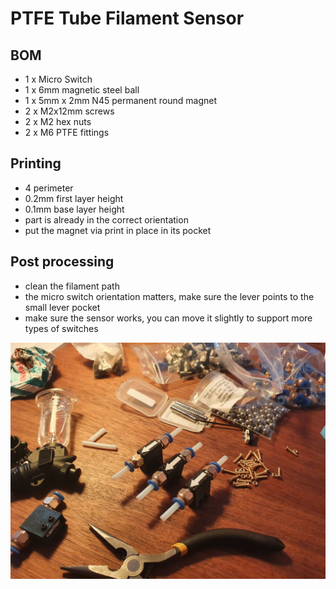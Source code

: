 # PTFE Tube Filament Sensor

## BOM
- 1 x Micro Switch
- 1 x 6mm magnetic steel ball
- 1 x 5mm x 2mm N45 permanent round magnet
- 2 x M2x12mm screws 
- 2 x M2 hex nuts
- 2 x M6 PTFE fittings

## Printing
- 4 perimeter
- 0.2mm first layer height
- 0.1mm base layer height
- part is already in the correct orientation
- put the magnet via print in place in its pocket

## Post processing
- clean the filament path
- the micro switch orientation matters, make sure the lever points to the small lever pocket
- make sure the sensor works, you can move it slightly to support more types of switches


<img src="1.jpg" alt="" width="800"/>
